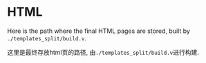 # HTML

Here is the path where the final HTML pages are stored, built by `./templates_split/build.v`.

这里是最终存放html页的路径, 由`./templates_split/build.v`进行构建.